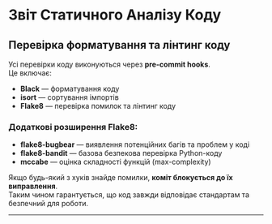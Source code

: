 # Звіт Статичного Аналізу Коду

## Перевірка форматування та лінтинг коду

Усі перевірки коду виконуються через **pre-commit hooks**.  
Це включає:

- **Black** — форматування коду
- **isort** — сортування імпортів
- **Flake8** — перевірка помилок та лінтинг коду

### Додаткові розширення Flake8:

- **flake8-bugbear** — виявлення потенційних багів та проблем у коді  
- **flake8-bandit** — базова безпекова перевірка Python-коду  
- **mccabe** — оцінка складності функцій (max-complexity)

Якщо будь-який з хуків знайде помилки, **коміт блокується до їх виправлення**.  
Таким чином гарантується, що код завжди відповідає стандартам та безпечний для роботи.

---
